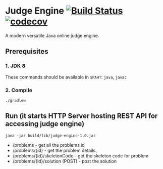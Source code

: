 # Judge Engine [![Build Status](https://travis-ci.org/spolnik/judge-engine.svg?branch=master)](https://travis-ci.org/spolnik/judge-engine) [![codecov](https://codecov.io/gh/spolnik/judge-engine/branch/master/graph/badge.svg)](https://codecov.io/gh/spolnik/judge-engine)

A modern versatile Java online judge engine.

## Prerequisites

### 1. JDK 8

These commands should be available in `$PAHT`: `java`, `javac`

### 2. Compile

    ./gradlew

## Run (it starts HTTP Server hosting REST API for accessing judge engine)

    java -jar build/lib/judge-engine-1.0.jar
    
* /problems - get all the problems id
* /problems/{id} - get the problem details
* /problems/{id}/skeletonCode - get the skeleton code for problem
* /problems/{id}/solution (POST) - post the solution

